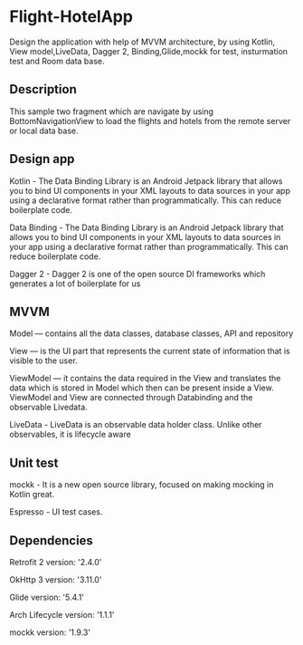 # Flight-HotelApp
Design the application with help of MVVM architecture, by using Kotlin, View model,LiveData, Dagger 2, Binding,Glide,mockk for test, insturmation test and Room data base.

Description
---
This sample two fragment which are navigate by using BottomNavigationView to load the flights and hotels from the remote server or local data base.

Design app
--
Kotlin - The Data Binding Library is an Android Jetpack library that allows you to bind UI components in your XML layouts to data sources in your app using a declarative format rather than programmatically. This can reduce boilerplate code.

Data Binding - The Data Binding Library is an Android Jetpack library that allows you to bind UI components in your XML layouts to data sources in your app using a declarative format rather than programmatically. This can reduce boilerplate code.

Dagger 2 - Dagger 2 is one of the open source DI frameworks which generates a lot of boilerplate for us

MVVM
--
Model — contains all the data classes, database classes, API and repository

View — is the UI part that represents the current state of information that is visible to the user.

ViewModel — it contains the data required in the View and translates the data which is stored in Model which then can be present inside a View. ViewModel and View are connected through Databinding and the observable Livedata.

LiveData - LiveData is an observable data holder class. Unlike other observables, it is lifecycle aware 

Unit test
--
mockk - It is a new open source library, focused on making mocking in Kotlin great.

Espresso - UI test cases.


Dependencies
-------------
Retrofit 2 version: '2.4.0'

OkHttp 3 version: '3.11.0'

Glide version: '5.4.1'

Arch Lifecycle version: '1.1.1'

mockk version: '1.9.3'

